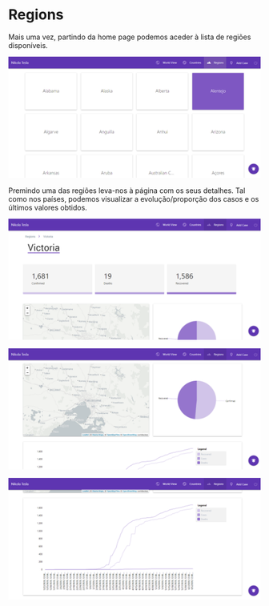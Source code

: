 # Regions

Mais uma vez, partindo da home page podemos aceder à lista de regiões disponíveis.

![Regions Page](../../.gitbook/assets/homereg.png)

Premindo uma das regiões leva-nos à página com os seus detalhes. Tal como nos países, podemos visualizar a evolução/proporção dos casos e os últimos valores obtidos.

![Region Details Top](../../.gitbook/assets/regdet1.png)

![Region Details Middle](../../.gitbook/assets/regdet2.png)

![Region Details Bottom](../../.gitbook/assets/regdet3.png)

